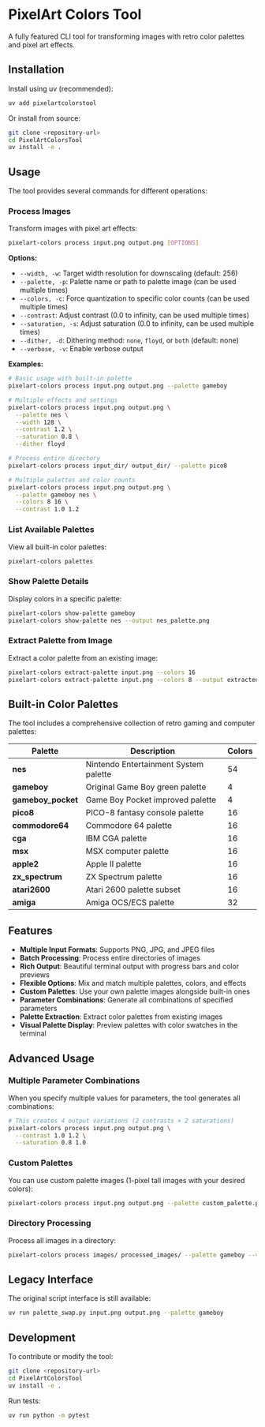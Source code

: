 # PixelArt Colors Tool

A fully featured CLI tool for transforming images with retro color palettes and pixel art effects.

## Installation

Install using uv (recommended):

```bash
uv add pixelartcolorstool
```

Or install from source:

```bash
git clone <repository-url>
cd PixelArtColorsTool
uv install -e .
```

## Usage

The tool provides several commands for different operations:

### Process Images

Transform images with pixel art effects:

```bash
pixelart-colors process input.png output.png [OPTIONS]
```

**Options:**

- `--width, -w`: Target width resolution for downscaling (default: 256)
- `--palette, -p`: Palette name or path to palette image (can be used multiple times)
- `--colors, -c`: Force quantization to specific color counts (can be used multiple times)
- `--contrast`: Adjust contrast (0.0 to infinity, can be used multiple times)
- `--saturation, -s`: Adjust saturation (0.0 to infinity, can be used multiple times)
- `--dither, -d`: Dithering method: `none`, `floyd`, or `both` (default: none)
- `--verbose, -v`: Enable verbose output

**Examples:**

```bash
# Basic usage with built-in palette
pixelart-colors process input.png output.png --palette gameboy

# Multiple effects and settings
pixelart-colors process input.png output.png \
  --palette nes \
  --width 128 \
  --contrast 1.2 \
  --saturation 0.8 \
  --dither floyd

# Process entire directory
pixelart-colors process input_dir/ output_dir/ --palette pico8

# Multiple palettes and color counts
pixelart-colors process input.png output.png \
  --palette gameboy nes \
  --colors 8 16 \
  --contrast 1.0 1.2
```

### List Available Palettes

View all built-in color palettes:

```bash
pixelart-colors palettes
```

### Show Palette Details

Display colors in a specific palette:

```bash
pixelart-colors show-palette gameboy
pixelart-colors show-palette nes --output nes_palette.png
```

### Extract Palette from Image

Extract a color palette from an existing image:

```bash
pixelart-colors extract-palette input.png --colors 16
pixelart-colors extract-palette input.png --colors 8 --output extracted_palette.png
```

## Built-in Color Palettes

The tool includes a comprehensive collection of retro gaming and computer palettes:

| Palette | Description | Colors |
|---------|-------------|--------|
| **nes** | Nintendo Entertainment System palette | 54 |
| **gameboy** | Original Game Boy green palette | 4 |
| **gameboy_pocket** | Game Boy Pocket improved palette | 4 |
| **pico8** | PICO-8 fantasy console palette | 16 |
| **commodore64** | Commodore 64 palette | 16 |
| **cga** | IBM CGA palette | 16 |
| **msx** | MSX computer palette | 16 |
| **apple2** | Apple II palette | 16 |
| **zx_spectrum** | ZX Spectrum palette | 16 |
| **atari2600** | Atari 2600 palette subset | 16 |
| **amiga** | Amiga OCS/ECS palette | 32 |

## Features

- **Multiple Input Formats**: Supports PNG, JPG, and JPEG files
- **Batch Processing**: Process entire directories of images
- **Rich Output**: Beautiful terminal output with progress bars and color previews
- **Flexible Options**: Mix and match multiple palettes, colors, and effects
- **Custom Palettes**: Use your own palette images alongside built-in ones
- **Parameter Combinations**: Generate all combinations of specified parameters
- **Palette Extraction**: Extract color palettes from existing images
- **Visual Palette Display**: Preview palettes with color swatches in the terminal

## Advanced Usage

### Multiple Parameter Combinations

When you specify multiple values for parameters, the tool generates all combinations:

```bash
# This creates 4 output variations (2 contrasts × 2 saturations)
pixelart-colors process input.png output.png \
  --contrast 1.0 1.2 \
  --saturation 0.8 1.0
```

### Custom Palettes

You can use custom palette images (1-pixel tall images with your desired colors):

```bash
pixelart-colors process input.png output.png --palette custom_palette.png
```

### Directory Processing

Process all images in a directory:

```bash
pixelart-colors process images/ processed_images/ --palette gameboy --verbose
```

## Legacy Interface

The original script interface is still available:

```bash
uv run palette_swap.py input.png output.png --palette gameboy
```

## Development

To contribute or modify the tool:

```bash
git clone <repository-url>
cd PixelArtColorsTool
uv install -e .
```

Run tests:

```bash
uv run python -m pytest
```

